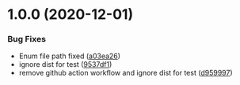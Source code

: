 # 1.0.0 (2020-12-01)


### Bug Fixes

*  Enum file path fixed ([a03ea26](https://github.com/Qolzam/ajv-class-validator/commit/a03ea26053e66d1cd903b72db232b2eb01edf015))
*  ignore dist for test ([9537df1](https://github.com/Qolzam/ajv-class-validator/commit/9537df123901510b077eb95993b9209ca0801840))
* remove github action workflow and ignore dist for test ([d959997](https://github.com/Qolzam/ajv-class-validator/commit/d9599973000ba7b9d16c436019efe8acc208e691))

